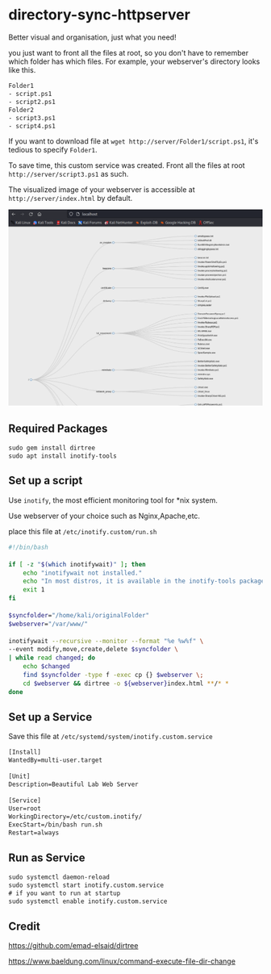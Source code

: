 # directory-sync-httpserver

Better visual and organisation, just what you need!

you just want to front all the files at root, so you don't have to remember which folder has which files. For example, your webserver's directory looks like this.

```
Folder1
- script.ps1
- script2.ps1
Folder2
- script3.ps1
- script4.ps1
```

If you want to download file at `wget http://server/Folder1/script.ps1`, it's tedious to specify `Folder1`.

To save time, this custom service was created. Front all the files at root `http://server/script3.ps1` as such.

The visualized image of your webserver is accessible at `http://server/index.html` by default.

![this](image.png)

## Required Packages

```
sudo gem install dirtree
sudo apt install inotify-tools
```

## Set up a script

Use `inotify`, the most efficient monitoring tool for *nix system.

Use webserver of your choice such as Nginx,Apache,etc. 

place this file at `/etc/inotify.custom/run.sh`


```bash
#!/bin/bash

if [ -z "$(which inotifywait)" ]; then
    echo "inotifywait not installed."
    echo "In most distros, it is available in the inotify-tools package."
    exit 1
fi

$syncfolder="/home/kali/originalFolder"
$webserver="/var/www/"

inotifywait --recursive --monitor --format "%e %w%f" \
--event modify,move,create,delete $syncfolder \
| while read changed; do
    echo $changed
    find $syncfolder -type f -exec cp {} $webserver \;
    cd $webserver && dirtree -o ${webserver}index.html **/* *
done
```

## Set up a Service

Save this file at `/etc/systemd/system/inotify.custom.service`

```
[Install]
WantedBy=multi-user.target

[Unit]
Description=Beautiful Lab Web Server

[Service]
User=root
WorkingDirectory=/etc/custom.inotify/
ExecStart=/bin/bash run.sh
Restart=always
```

## Run as Service

```
sudo systemctl daemon-reload
sudo systemctl start inotify.custom.service
# if you want to run at startup
sudo systemctl enable inotify.custom.service
```

## Credit

https://github.com/emad-elsaid/dirtree

https://www.baeldung.com/linux/command-execute-file-dir-change
